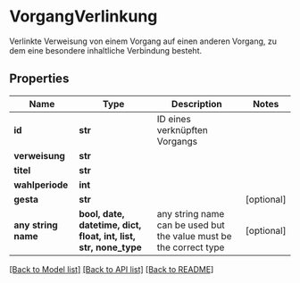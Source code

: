 # VorgangVerlinkung

Verlinkte Verweisung von einem Vorgang auf einen anderen Vorgang, zu dem eine besondere inhaltliche Verbindung besteht.

## Properties
Name | Type | Description | Notes
------------ | ------------- | ------------- | -------------
**id** | **str** | ID eines verknüpften Vorgangs | 
**verweisung** | **str** |  | 
**titel** | **str** |  | 
**wahlperiode** | **int** |  | 
**gesta** | **str** |  | [optional] 
**any string name** | **bool, date, datetime, dict, float, int, list, str, none_type** | any string name can be used but the value must be the correct type | [optional]

[[Back to Model list]](../README.md#documentation-for-models) [[Back to API list]](../README.md#documentation-for-api-endpoints) [[Back to README]](../README.md)


